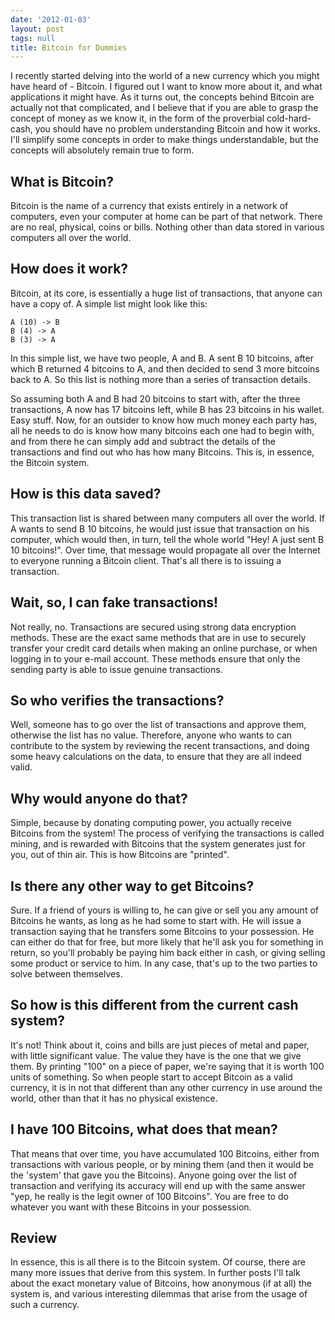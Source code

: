 ```yaml
---
date: '2012-01-03'
layout: post
tags: null
title: Bitcoin for Dummies
---
```


I recently started delving into the world of a new currency which you might
have heard of - Bitcoin. I figured out I want to know more about it, and what
applications it might have. As it turns out, the concepts behind Bitcoin are
actually not that complicated, and I believe that if you are able to grasp the
concept of money as we know it, in the form of the proverbial cold-hard-cash,
you should have no problem understanding Bitcoin and how it works. I'll
simplify some concepts in order to make things understandable, but the
concepts will absolutely remain true to form.

## What is Bitcoin?

Bitcoin is the name of a currency that exists entirely in a network of
computers, even your computer at home can be part of that network. There are
no real, physical, coins or bills. Nothing other than data stored in various
computers all over the world.

## How does it work?

Bitcoin, at its core, is essentially a huge list of transactions, that anyone
can have a copy of. A simple list might look like this:

    
    A (10) -> B
    B (4) -> A
    B (3) -> A
    

In this simple list, we have two people, A and B. A sent B 10 bitcoins, after
which B returned 4 bitcoins to A, and then decided to send 3 more bitcoins
back to A. So this list is nothing more than a series of transaction details.

So assuming both A and B had 20 bitcoins to start with, after the three
transactions, A now has 17 bitcoins left, while B has 23 bitcoins in his
wallet. Easy stuff. Now, for an outsider to know how much money each party
has, all he needs to do is know how many bitcoins each one had to begin with,
and from there he can simply add and subtract the details of the transactions
and find out who has how many Bitcoins. This is, in essence, the Bitcoin
system.

## How is this data saved?

This transaction list is shared between many computers all over the world. If
A wants to send B 10 bitcoins, he would just issue that transaction on his
computer, which would then, in turn, tell the whole world "Hey! A just sent B
10 bitcoins!". Over time, that message would propagate all over the Internet
to everyone running a Bitcoin client. That's all there is to issuing a
transaction.

## Wait, so, I can fake transactions!

Not really, no. Transactions are secured using strong data encryption methods.
These are the exact same methods that are in use to securely transfer your
credit card details when making an online purchase, or when logging in to your
e-mail account. These methods ensure that only the sending party is able to
issue genuine transactions.

## So who verifies the transactions?

Well, someone has to go over the list of transactions and approve them,
otherwise the list has no value. Therefore, anyone who wants to can contribute
to the system by reviewing the recent transactions, and doing some heavy
calculations on the data, to ensure that they are all indeed valid.

## Why would anyone do that?

Simple, because by donating computing power, you actually receive Bitcoins
from the system! The process of verifying the transactions is called mining,
and is rewarded with Bitcoins that the system generates just for you, out of
thin air. This is how Bitcoins are "printed".

## Is there any other way to get Bitcoins?

Sure. If a friend of yours is willing to, he can give or sell you any amount
of Bitcoins he wants, as long as he had some to start with. He will issue a
transaction saying that he transfers some Bitcoins to your possession. He can
either do that for free, but more likely that he'll ask you for something in
return, so you'll probably be paying him back either in cash, or giving
selling some product or service to him. In any case, that's up to the two
parties to solve between themselves.

## So how is this different from the current cash system?

It's not! Think about it, coins and bills are just pieces of metal and paper,
with little significant value. The value they have is the one that we give
them. By printing "100" on a piece of paper, we're saying that it is worth 100
units of something. So when people start to accept Bitcoin as a valid
currency, it is in not that different than any other currency in use around
the world, other than that it has no physical existence.

## I have 100 Bitcoins, what does that mean?

That means that over time, you have accumulated 100 Bitcoins, either from
transactions with various people, or by mining them (and then it would be the
'system' that gave you the Bitcoins). Anyone going over the list of
transaction and verifying its accuracy will end up with the same answer "yep,
he really is the legit owner of 100 Bitcoins". You are free to do whatever you
want with these Bitcoins in your possession.

## Review

In essence, this is all there is to the Bitcoin system. Of course, there are
many more issues that derive from this system. In further posts I'll talk
about the exact monetary value of Bitcoins, how anonymous (if at all) the
system is, and various interesting dilemmas that arise from the usage of such
a currency.